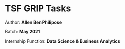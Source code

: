 # TSF GRIP Tasks

Author: **Allen Ben Philipose**

Batch: **May 2021**

Internship Function: **Data Science & Business Analytics**
